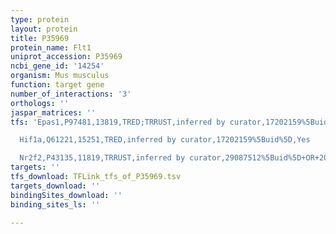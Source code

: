 ```yaml
---
type: protein
layout: protein
title: P35969
protein_name: Flt1
uniprot_accession: P35969
ncbi_gene_id: '14254'
organism: Mus musculus
function: target gene
number_of_interactions: '3'
orthologs: ''
jaspar_matrices: ''
tfs: 'Epas1,P97481,13819,TRED;TRRUST,inferred by curator,17202159%5Buid%5D+OR+15192019%5Buid%5D+OR+29087512%5Buid%5D,Yes

  Hif1a,Q61221,15251,TRED,inferred by curator,17202159%5Buid%5D,Yes

  Nr2f2,P43135,11819,TRRUST,inferred by curator,29087512%5Buid%5D+OR+20978203%5Buid%5D,Yes'
targets: ''
tfs_download: TFLink_tfs_of_P35969.tsv
targets_download: ''
bindingSites_download: ''
binding_sites_ls: ''

---
```

